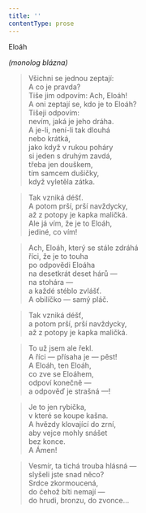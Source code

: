 ```yaml
---
title: ''
contentType: prose
---
```


Eloáh

_(monolog blázna)_

> Všichni se jednou zeptají:  
> A co je pravda?  
> Tiše jim odpovím: Ach, Eloáh!  
> A oni zeptají se, kdo je to Eloáh?  
> Tišeji odpovím:  
> nevím, jaká je jeho dráha.  
> A je-li, není-li tak dlouhá  
> nebo krátká,  
> jako když v rukou poháry  
> si jeden s druhým zavdá,  
> třeba jen douškem,  
> tím samcem dušičky,  
> když vyletěla zátka.

> Tak vzniká déšť.  
> A potom prší, prší navždycky,  
> až z potopy je kapka maličká.  
> Ale já vím, že je to Eloáh,  
> jediné, co vím!

> Ach, Eloáh, který se stále zdráhá  
> říci, že je to touha  
> po odpovědi Eloáha  
> na desetkrát deset hárů —  
> na stohára —  
> a každé stéblo zvlášť.  
> A obilíčko — samý pláč.

> Tak vzniká déšť,  
> a potom prší, prší navždycky,  
> až z potopy je kapka maličká.

> To už jsem ale řekl.  
> A říci — přísaha je — pěst!  
> A Eloáh, ten Eloáh,  
> co zve se Eloáhem,  
> odpoví konečně —  
> a odpověď je strašná —!

> Je to jen rybička,  
> v které se koupe kašna.  
> A hvězdy klovající do zrní,  
> aby vejce mohly snášet  
> bez konce.  
> A Ámen!

> Vesmír, ta tichá trouba hlásná —  
> slyšeli jste snad něco?  
> Srdce zkormoucená,  
> do čehož bíti nemají —  
> do hrudi, bronzu, do zvonce…
